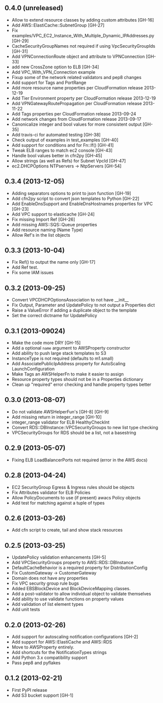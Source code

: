## 0.4.0 (unreleased)
- Allow to extend resource classes by adding custom attributes [GH-16]
- Add AWS::ElastiCache::SubnetGroup [GH-27]
- Fix examples/VPC\_EC2\_Instance\_With\_Multiple\_Dynamic\_IPAddresses.py [GH-29]
- CacheSecurityGroupNames not required if using VpcSecurityGroupIds [GH-31]
- Add VPNConnectionRoute object and attribute to VPNConnection [GH-33]
- add new CrossZone option to ELB [GH-34]
- Add VPC\_With\_VPN\_Connection example
- Fixup some of the network related validators and pep8 changes
- Add support for Tags and PortRange
- Add more resource name properties per CloudFormation release 2013-12-19
- Add Tier Environment property per CloudFormation release 2013-12-19
- Add VPNGatewayRoutePropagation per CloudFormation release 2013-11-22
- Add Tags properties  per CloudFormation release 2013-09-24
- Add network changes from CloudFormation release 2013-09-17
- Canonicalize integer and bool values for more consistent output [GH-35]
- Add travis-ci for automated testing [GH-38]
- Check output of examples in test\_examples [GH-40]
- Add support for conditions and for Fn::If() [GH-41]
- Tweak ELB ranges to match ec2 console [GH-43]
- Handle bool values better in cfn2py [GH-45]
- Allow strings (as well as Refs) for Subnet VpcId [GH-47]
- ec2.DHCPOptions NTPservers -> NtpServers [GH-54]

## 0.3.4 (2013-12-05)
- Adding separators options to print to json function [GH-19]
- Add cfn2py script to convert json templates to Python [GH-22]
- Add EnableDnsSupport and EnableDnsHostnames properties for VPC [GH-23]
- Add VPC support to elasticache [GH-24]
- Fix missing Import Ref [GH-26]
- Add missing AWS::SQS::Queue properties
- Add resource naming (Name Type)
- Allow Ref's in the list objects

## 0.3.3 (2013-10-04)
- Fix Ref() to output the name only [GH-17]
- Add Ref test.
- Fix some IAM issues

## 0.3.2 (2013-09-25)
- Convert VPCDHCPOptionsAssociation to not have \_\_init\_\_
- Fix Output, Parameter and UpdatePolicy to not output a Properties dict
- Raise a ValueError if adding a duplicate object to the template
- Set the correct dictname for UpdatePolicy

## 0.3.1 (2013-09024)
- Make the code more DRY [GH-15]
- Add a optional `name` argument to AWSProperty constructor
- Add ability to push large stack templates to S3
- InstanceType is not required (defaults to m1.small)
- Add AssociatePublicIpAddress property for AutoScaling LaunchConfiguration
- Make Tags an AWSHelperFn to make it easier to assign
- Resource property types should not be in a Properties dictionary
- Clean up "required" error checking and handle property types better

## 0.3.0 (2013-08-07)
- Do not validate AWSHelperFun's [GH-8] [GH-9]
- Add missing return in integer\_range [GH-10]
- integer\_range validator for ELB HealthyCheckInt
- Convert RDS::DBInstance::VPCSecurityGroups to new list type checking
- VPCSecurityGroups for RDS should be a list, not a basestring 

## 0.2.9 (2013-05-07)
- Fixing ELB LoadBalancerPorts not required (error in the AWS docs)

## 0.2.8 (2013-04-24)
- EC2 SecurityGroup Egress & Ingress rules should be objects
- Fix Attributes validator for ELB Policies
- Allow PolicyDocuments to use (if present) awacs Policy objects
- Add test for matching against a tuple of types

## 0.2.6 (2013-03-26)
- Add cfn script to create, tail and show stack resources

## 0.2.5 (2013-03-25)
- UpdatePolicy validation enhancements [GH-5]
- Add VPCSecurityGroups property to AWS::RDS::DBInstance
- DefaultCacheBehavior is a required property for DistributionConfig
- Fix CustomGateway -> CustomerGateway
- Domain does not have any properties
- Fix VPC security group rule bugs
- Added EBSBlockDevice and BlockDeviceMapping classes.
- Add a post-validator to allow individual object to validate themselves
- Add ability to use validate functions on property values
- Add validation of list element types
- Add unit tests

## 0.2.0 (2013-02-26)
- Add support for autoscaling notification configurations [GH-2]
- Add support for AWS::ElastiCache and AWS::RDS
- Move to AWSProperty entirely.
- Add shortcuts for the NotificationTypes strings
- Add Python 3.x compatibility support
- Pass pep8 and pyflakes

## 0.1.2 (2013-02-21)
- First PyPI release
- Add S3 bucket support [GH-1]
